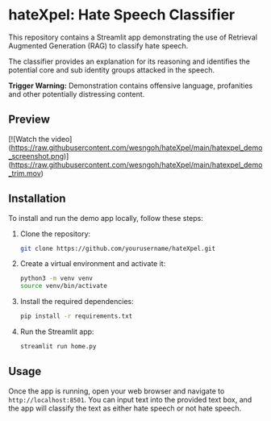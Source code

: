 # hateXpel: Hate Speech Classifier

This repository contains a Streamlit app demonstrating the use of Retrieval Augmented Generation (RAG) to classify hate speech.

The classifier provides an explanation for its reasoning and identifies the potential core and sub identity groups attacked in the speech.

**Trigger Warning:** Demonstration contains offensive language, profanities and other potentially distressing content.

## Preview
[![Watch the video]
(https://raw.githubusercontent.com/wesngoh/hateXpel/main/hatexpel_demo_screenshot.png)]
(https://raw.githubusercontent.com/wesngoh/hateXpel/main/hatexpel_demo_trim.mov)

## Installation
To install and run the demo app locally, follow these steps:

1. Clone the repository:
    ```bash
    git clone https://github.com/yourusername/hateXpel.git
    ```

2. Create a virtual environment and activate it:
    ```bash
    python3 -m venv venv
    source venv/bin/activate
    ```

3. Install the required dependencies:
    ```bash
    pip install -r requirements.txt
    ```

4. Run the Streamlit app:
    ```bash
    streamlit run home.py
    ```

## Usage
Once the app is running, open your web browser and navigate to `http://localhost:8501`. You can input text into the provided text box, and the app will classify the text as either hate speech or not hate speech.
